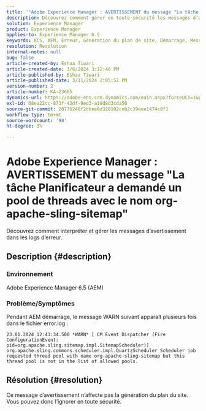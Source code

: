 ```yaml
---
title: '"Adobe Experience Manager : AVERTISSEMENT du message "La tâche Planificateur a demandé un pool de threads avec le nom org-apache-sling-sitemap"'
description: Découvrez comment gérer en toute sécurité les messages d’avertissement sans impact lors du démarrage d’AEM.
solution: Experience Manager
product: Experience Manager
applies-to: Experience Manager 6.5
keywords: KCS, AEM, Erreur, Génération du plan de site, Démarrage, Message d’avertissement, Error.log, Pool de threads
resolution: Resolution
internal-notes: null
bug: false
article-created-by: Eshaa Tiwari
article-created-date: 3/6/2024 3:12:46 PM
article-published-by: Eshaa Tiwari
article-published-date: 3/11/2024 2:05:52 PM
version-number: 2
article-number: KA-23665
dynamics-url: https://adobe-ent.crm.dynamics.com/main.aspx?forceUCI=1&pagetype=entityrecord&etn=knowledgearticle&id=ce4145f6-cbdb-ee11-904d-6045bd006b4b
exl-id: 68ea22cc-873f-42df-9ed3-a18d8d3cda50
source-git-commit: 20776248f2dbee0d328102ceb2c39eee1474c8f1
workflow-type: tm+mt
source-wordcount: '98'
ht-degree: 3%

---
```


# Adobe Experience Manager : AVERTISSEMENT du message &quot;La tâche Planificateur a demandé un pool de threads avec le nom org-apache-sling-sitemap&quot;


Découvrez comment interpréter et gérer les messages d’avertissement dans les logs d’erreur.

## Description {#description}


### <b>Environnement</b>

Adobe Experience Manager 6.5 (AEM)

### Problème/Symptômes

Pendant AEM démarrage, le message WARN suivant apparaît plusieurs fois dans le fichier error.log :


```
23.01.2024 12:43:34.500 *WARN* [ CM Event Dispatcher (Fire ConfigurationEvent: pid=org.apache.sling.sitemap.impl.SitemapScheduler)]  org.apache.sling.commons.scheduler.impl.QuartzScheduler Scheduler job requested thread pool with name org-apache-sling-sitemap but this thread pool is not in the list of allowed pools.
```





## Résolution {#resolution}


Ce message d’avertissement n’affecte pas la génération du plan du site. Vous pouvez donc l’ignorer en toute sécurité.
